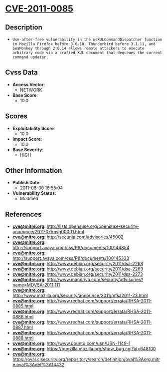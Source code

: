 
# [CVE-2011-0085](http://lists.opensuse.org/opensuse-security-announce/2011-07/msg00001.html)

## Description

- `Use-after-free vulnerability in the nsXULCommandDispatcher function in Mozilla Firefox before 3.6.18, Thunderbird before 3.1.11, and SeaMonkey through 2.0.14 allows remote attackers to execute arbitrary code via a crafted XUL document that dequeues the current command updater.`

## Cvss Data

- **Access Vector**:
  - NETWORK
- **Base Score**:
  - 10.0

## Scores

- **Exploitability Score**:
  - 10.0
- **Impact Score**:
  - 10.0
- **Base Severity**:
  - HIGH

## Other Information

- **Publish Date**:
  - 2011-06-30 16:55:04
- **Vulnerability Status**:
  - Modified

## References

- **cve@mitre.org**: http://lists.opensuse.org/opensuse-security-announce/2011-07/msg00001.html
- **cve@mitre.org**: http://secunia.com/advisories/45002
- **cve@mitre.org**: http://support.avaya.com/css/P8/documents/100144854
- **cve@mitre.org**: http://support.avaya.com/css/P8/documents/100145333
- **cve@mitre.org**: http://www.debian.org/security/2011/dsa-2268
- **cve@mitre.org**: http://www.debian.org/security/2011/dsa-2269
- **cve@mitre.org**: http://www.debian.org/security/2011/dsa-2273
- **cve@mitre.org**: http://www.mandriva.com/security/advisories?name=MDVSA-2011:111
- **cve@mitre.org**: http://www.mozilla.org/security/announce/2011/mfsa2011-23.html
- **cve@mitre.org**: http://www.redhat.com/support/errata/RHSA-2011-0885.html
- **cve@mitre.org**: http://www.redhat.com/support/errata/RHSA-2011-0886.html
- **cve@mitre.org**: http://www.redhat.com/support/errata/RHSA-2011-0887.html
- **cve@mitre.org**: http://www.redhat.com/support/errata/RHSA-2011-0888.html
- **cve@mitre.org**: http://www.ubuntu.com/usn/USN-1149-1
- **cve@mitre.org**: https://bugzilla.mozilla.org/show_bug.cgi?id=648100
- **cve@mitre.org**: https://oval.cisecurity.org/repository/search/definition/oval%3Aorg.mitre.oval%3Adef%3A14432
